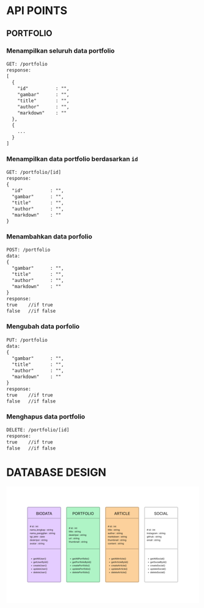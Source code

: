 # API POINTS




## PORTFOLIO
### Menampilkan seluruh data portfolio
```
GET: /portfolio
response:
[
  {
    "id"          : "",
    "gambar"      : "",
    "title"       : "",
    "author"      : "",
    "markdown"    : ""
  },
  {
    ...
  }
]
```
### Menampilkan data portfolio berdasarkan ```id```
```
GET: /portfolio/[id]
response:
{
  "id"          : "",
  "gambar"      : "",
  "title"       : "",
  "author"      : "",
  "markdown"    : ""
}
```
### Menambahkan data porfolio
```
POST: /portfolio
data:
{
  "gambar"      : "",
  "title"       : "",
  "author"      : "",
  "markdown"    : ""
}
response:
true    //if true
false   //if false
```

### Mengubah data porfolio
```
PUT: /portfolio
data:
{
  "gambar"      : "",
  "title"       : "",
  "author"      : "",
  "markdown"    : "" 
}
response:
true    //if true
false   //if false
```
### Menghapus data portfolio
```
DELETE: /portfolio/[id]
response:
true    //if true
false   //if false
```


# DATABASE DESIGN
![Design Database](https://raw.githubusercontent.com/firoos18/tekweb2022/main/assets/img/Database%20Design.png)
